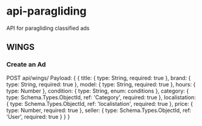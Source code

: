 # api-paragliding
API for paragliding classified ads

## WINGS
### Create an Ad
POST api/wings/
  Payload: {
    {
    title: { type: String, required: true },
    brand: { type: String, required: true },
    model: { type: String, required: true },
    hours: { type: Number },
    condition: { type: String, enum: conditions },
    category: { type: Schema.Types.ObjectId, ref: 'Category', required: true },
    localistation: { type: Schema.Types.ObjectId, ref: 'localistation', required: true },
    price: { type: Number, required: true },
    seller: { type: Schema.Types.ObjectId, ref: 'User', required: true }
  }
}
